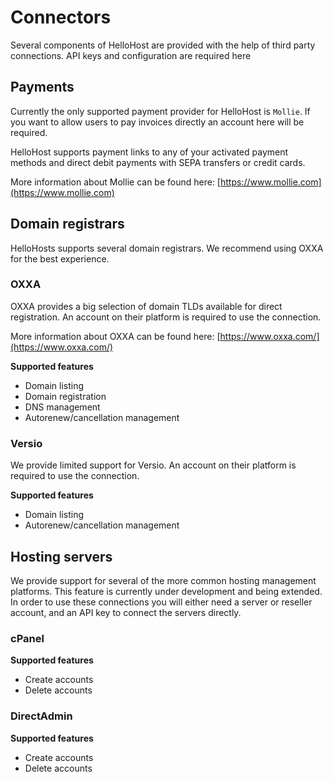 # Connectors

Several components of HelloHost are provided with the help of third party connections. API keys and configuration are required here

## Payments

Currently the only supported payment provider for HelloHost is `Mollie`. If you want to allow users to pay invoices directly an account here will be required.

HelloHost supports payment links to any of your activated payment methods and direct debit payments with SEPA transfers or credit cards.

More information about Mollie can be found here: [https://www.mollie.com](https://www.mollie.com)

## Domain registrars

HelloHosts supports several domain registrars. We recommend using OXXA for the best experience.

### OXXA

OXXA provides a big selection of domain TLDs available for direct registration. An account on their platform is required to use the connection.

More information about OXXA can be found here: [https://www.oxxa.com/](https://www.oxxa.com/)

  **Supported features**
    
* Domain listing
* Domain registration
* DNS management
* Autorenew/cancellation management


### Versio

We provide limited support for Versio. An account on their platform is required to use the connection.

  **Supported features**

* Domain listing
* Autorenew/cancellation management

## Hosting servers

We provide support for several of the more common hosting management platforms. This feature is currently under development and being extended. In order to use these connections you will either need a server or reseller account, and an API key to connect the servers directly.

### cPanel

  **Supported features**

* Create accounts
* Delete accounts

### DirectAdmin

  **Supported features**
  
* Create accounts
* Delete accounts
